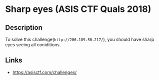 # Sharp eyes (ASIS CTF Quals 2018)

## Description
>>>
To solve this challenge(`http://206.189.50.217/`), you should have sharp eyes seeing all coniditions.
>>>

## Links
* https://asisctf.com/challenges/
